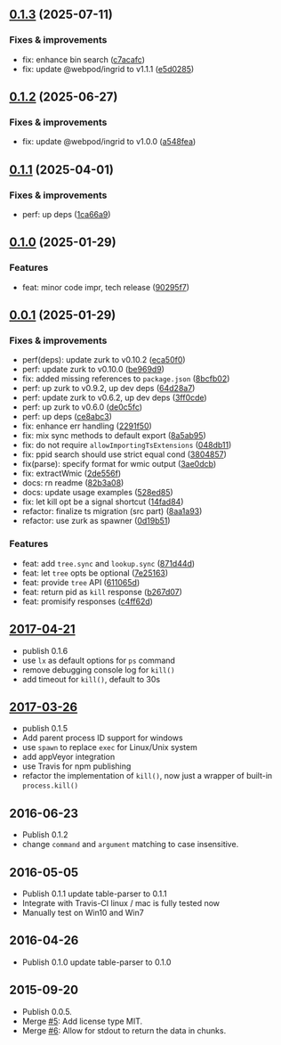## [0.1.3](https://github.com/webpod/ps/compare/v0.1.2...v0.1.3) (2025-07-11)

### Fixes & improvements
* fix: enhance bin search ([c7acafc](https://github.com/webpod/ps/commit/c7acafc3394b76320e6f5abd4c1de67aa2e07262))
* fix: update @webpod/ingrid to v1.1.1 ([e5d0285](https://github.com/webpod/ps/commit/e5d02851c86745d4be097be0db8502427fa8f221))

## [0.1.2](https://github.com/webpod/ps/compare/v0.1.1...v0.1.2) (2025-06-27)

### Fixes & improvements
* fix: update @webpod/ingrid to v1.0.0 ([a548fea](https://github.com/webpod/ps/commit/a548fea2dabd28fb6a08f100e1f8e5723f3d3cfb))

## [0.1.1](https://github.com/webpod/ps/compare/v0.1.0...v0.1.1) (2025-04-01)

### Fixes & improvements
* perf: up deps ([1ca66a9](https://github.com/webpod/ps/commit/1ca66a999ae5082a4ac2fe1caebd133e83886164))

## [0.1.0](https://github.com/webpod/ps/compare/v0.0.1...v0.1.0) (2025-01-29)

### Features
* feat: minor code impr, tech release ([90295f7](https://github.com/webpod/ps/commit/90295f79d8aed0d803c102c8f55ac3130eab1247))

## [0.0.1](https://github.com/webpod/ps/compare/undefined...v0.0.1) (2025-01-29)

### Fixes & improvements
* perf(deps): update zurk to v0.10.2 ([eca50f0](https://github.com/webpod/ps/commit/eca50f0e73be5ac4e7c5d9a8f94d16c62ac65f79))
* perf: update zurk to v0.10.0 ([be969d9](https://github.com/webpod/ps/commit/be969d97d614197473d00fe1e6656e0dc6369832))
* fix: added missing references to `package.json` ([8bcfb02](https://github.com/webpod/ps/commit/8bcfb028b958d708e6362818e860446ca985fb9b))
* perf: up zurk to v0.9.2, up dev deps ([64d28a7](https://github.com/webpod/ps/commit/64d28a7a0af09bc948ece45bcf2a849959a57648))
* perf: update zurk to v0.6.2, up dev deps ([3ff0cde](https://github.com/webpod/ps/commit/3ff0cde38ef2eb8e771ece2418939ca3b5f41243))
* perf: up zurk to v0.6.0 ([de0c5fc](https://github.com/webpod/ps/commit/de0c5fc7c7c0e487d9b5934662eda5eb67e49b22))
* perf: up deps ([ce8abc3](https://github.com/webpod/ps/commit/ce8abc35b8acf23373b9adce9f757d01121e866c))
* fix: enhance err handling ([2291f50](https://github.com/webpod/ps/commit/2291f509946a7ce9e43b1dd90fc50fad12f90dc1))
* fix: mix sync methods to default export ([8a5ab95](https://github.com/webpod/ps/commit/8a5ab95d23689c770d668aaf9ae8b859c9e4cf12))
* fix: do not require `allowImportingTsExtensions` ([048db11](https://github.com/webpod/ps/commit/048db114b2c5e478b762ff42724cfb357d11b03c))
* fix: ppid search should use strict equal cond ([3804857](https://github.com/webpod/ps/commit/38048570ea1f57a3da59988da78238204af7ada6))
* fix(parse): specify format for wmic output ([3ae0dcb](https://github.com/webpod/ps/commit/3ae0dcbf9c0a1ce1edc21052755dc0d188c3c287))
* fix: extractWmic ([2de556f](https://github.com/webpod/ps/commit/2de556f1b1e6731f8e6d5b31af0669c99df9ac63))
* docs: rn readme ([82b3a08](https://github.com/webpod/ps/commit/82b3a08aeaa1d7e8a03c22a3d224fc818894b83e))
* docs: update usage examples ([528ed85](https://github.com/webpod/ps/commit/528ed856b1d86fb99ccd750f3a45163cb2557d41))
* fix: let kill opt be a signal shortcut ([14fad84](https://github.com/webpod/ps/commit/14fad847587ab1de0cf28ea3612839d7a59615f1))
* refactor: finalize ts migration (src part) ([8aa1a93](https://github.com/webpod/ps/commit/8aa1a9383327d9bde5ba81356013edb4c19876d0))
* refactor: use zurk as spawner ([0d19b51](https://github.com/webpod/ps/commit/0d19b5184dc3c411adbab6a3721a8304a93a3b5a))

### Features
* feat: add `tree.sync` and `lookup.sync` ([871d44d](https://github.com/webpod/ps/commit/871d44d8fb90844af7496806fa7d1ac5fd15a31d))
* feat: let `tree` opts be optional ([7e25163](https://github.com/webpod/ps/commit/7e25163d676b616b188428134d2cc7eb9a0a3748))
* feat: provide `tree` API ([611065d](https://github.com/webpod/ps/commit/611065dec82c6ed51b7de315721eaebc44b98111))
* feat: return pid as `kill` response ([b267d07](https://github.com/webpod/ps/commit/b267d0780c0229990cb24452b8fd5cdf9e44ff69))
* feat: promisify responses ([c4ff62d](https://github.com/webpod/ps/commit/c4ff62d4731adeaf89dd0e9e055c17a7bb477686))

## [2017-04-21](https://github.com/neekey/ps/pull/48)
- publish 0.1.6
- use `lx` as default options for `ps` command
- remove debugging console log for `kill()`
- add timeout for `kill()`, default to 30s

## [2017-03-26](https://github.com/neekey/ps/pull/35)
- publish 0.1.5
- Add parent process ID support for windows
- use `spawn` to replace `exec` for Linux/Unix system
- add appVeyor integration
- use Travis for npm publishing
- refactor the implementation of `kill()`, now just a wrapper of built-in `process.kill()`

## 2016-06-23
- Publish 0.1.2
- change `command` and `argument` matching to case insensitive.

## 2016-05-05
- Publish 0.1.1 update table-parser to 0.1.1
- Integrate with Travis-CI linux / mac is fully tested now
- Manually test on Win10 and Win7

## 2016-04-26
- Publish 0.1.0 update table-parser to 0.1.0

## 2015-09-20

- Publish 0.0.5.
- Merge [#5](https://github.com/neekey/ps/pull/5): Add license type MIT.
- Merge [#6](https://github.com/neekey/ps/pull/6): Allow for stdout to return the data in chunks.
